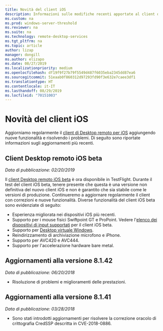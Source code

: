 ```yaml
---
title: Novità del client iOS
description: Informazioni sulle modifiche recenti apportate al client di Desktop remoto per iOS
ms.custom: na
ms.prod: windows-server-threshold
ms.reviewer: na
ms.suite: na
ms.technology: remote-desktop-services
ms.tgt_pltfrm: na
ms.topic: article
author: lizap
manager: dongill
ms.author: elizapo
ms.date: 08/27/2019
ms.localizationpriority: medium
ms.openlocfilehash: df19f9f27b79f5549d487f6035eba2345dd87ea6
ms.sourcegitcommit: 51eaab0f860312d97293fd90f3e632e7caee3df1
ms.translationtype: HT
ms.contentlocale: it-IT
ms.lasthandoff: 08/29/2019
ms.locfileid: "70151003"
---
```

# <a name="whats-new-in-the-ios-client"></a>Novità del client iOS

Aggiorniamo regolarmente il [client di Desktop remoto per iOS](remote-desktop-ios.md) aggiungendo nuove funzionalità e risolvendo i problemi. Di seguito sono riportate informazioni sugli aggiornamenti più recenti.

## <a name="remote-desktop-ios-beta-client"></a>Client Desktop remoto iOS beta

*Data di pubblicazione: 02/20/2019*

Il [client Desktop remoto iOS beta](remote-desktop-ios.md#download-the-remote-desktop-ios-beta-client-from-apple-testflight) è ora disponibile in TestFlight. Durante il test del client iOS beta, tenere presente che questa è una versione non definitiva del nuovo client iOS e non è garantito che sia stabile come le versioni di produzione. Continueremo a aggiornare regolarmente il client con correzioni e nuove funzionalità. Diverse funzionalità del client iOS beta sono evidenziate di seguito:

- Esperienza migliorata nei dispositivi iOS più recenti.
- Supporto per i mouse fisici Swiftpoint GT e ProPoint. Vedere l'[elenco dei dispositivi di input supportati](remote-desktop-ios.md#supported-input-devices) per il client iOS beta.
- Supporto per [Desktop virtuale Windows](https://aka.ms/wvd).
- Reindirizzamento di archiviazione microfono e iPhone.
- Supporto per AVC420 e AVC444.
- Supporto per l'accelerazione hardware bare metal.

## <a name="updates-for-version-8142"></a>Aggiornamenti alla versione 8.1.42

*Data di pubblicazione: 06/20/2018*

- Risoluzione di problemi e miglioramenti delle prestazioni.

## <a name="updates-for-version-8141"></a>Aggiornamenti alla versione 8.1.41

*Data di pubblicazione: 03/28/2018*

- Sono stati introdotti aggiornamenti per risolvere la correzione oracolo di crittografia CredSSP descritta in CVE-2018-0886.
